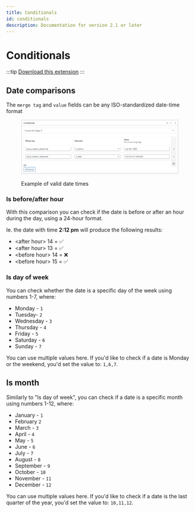 ```yaml
---
title: Conditionals
id: conditionals
description: Documentation for version 2.1 or later
---
```


# Conditionals

:::tip
[Download this extension](https://bracketspace.com/downloads/notification-conditionals/)
:::

## Date comparisons

The `merge tag` and `value` fields can be any ISO-standardized date-time format

<figure><img src="../assets/image (9).png" alt="" /><figcaption><p>Example of valid date times</p></figcaption></figure>

### Is before/after hour

With this comparison you can check if the date is before or after an hour during the day, using a 24-hour format.

Ie. the date with time **2:12 pm** will produce the following results:

* \<after hour> 14 = ✅
* \<after hour> 13 = ✅
* \<before hour> 14 = ❌
* \<before hour> 15 = ✅

### Is day of week

You can check whether the date is a specific day of the week using numbers 1-7, where:

* Monday - `1`
* Tuesday- `2`
* Wednesday - `3`
* Thursday - `4`
* Friday - `5`
* Saturday - `6`
* Sunday - `7`

You can use multiple values here. If you'd like to check if a date is Monday or the weekend, you'd set the value to: `1,6,7`.

## Is month

Similarly to "Is day of week", you can check if a date is a specific month using numbers 1-12, where:

* January - `1`
* February `2`
* March - `3`
* April - `4`
* May - `5`
* June - `6`
* July - `7`
* August - `8`
* September - `9`
* October - `10`
* November - `11`
* December - `12`

You can use multiple values here. If you'd like to check if a date is the last quarter of the year, you'd set the value to: `10,11,12`.
